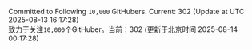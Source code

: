 Committed to Following `10,000` GitHubers. Current: <!-- FOLLOWING_COUNT -->302<!-- FOLLOWING_COUNT --> (Update at UTC <!-- LAST_UPDATED -->2025-08-13 16:17:28<!-- LAST_UPDATED -->)<br>
致力于关注`10,000`个GitHuber。当前：<!-- FOLLOWING_COUNT -->302<!-- FOLLOWING_COUNT --> (更新于北京时间 <!-- LAST_UPDATED_CST -->2025-08-14 00:17:28<!-- LAST_UPDATED_CST -->)
